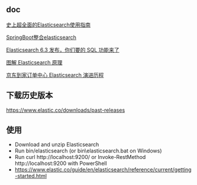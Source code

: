 
## doc

[史上超全面的Elasticsearch使用指南](https://www.javazhiyin.com/4588.html)

[SpringBoot整合elasticsearch](https://www.cnblogs.com/dalaoyang/p/8990989.html)

[Elasticsearch 6.3 发布，你们要的 SQL 功能来了](https://www.iteblog.com/archives/2378.html?from=like)

[图解 Elasticsearch 原理](https://mp.weixin.qq.com/s/a68yVzZK7xju2GPoAftBAw)

[京东到家订单中心 Elasticsearch 演进历程](https://mp.weixin.qq.com/s/TrCJJtvhjB2m29fOOa3Rzg)

## 下载历史版本
https://www.elastic.co/downloads/past-releases

## 使用
* Download and unzip Elasticsearch
* Run bin/elasticsearch (or bin\elasticsearch.bat on Windows)
* Run curl http://localhost:9200/ or Invoke-RestMethod http://localhost:9200 with PowerShell
* https://www.elastic.co/guide/en/elasticsearch/reference/current/getting-started.html